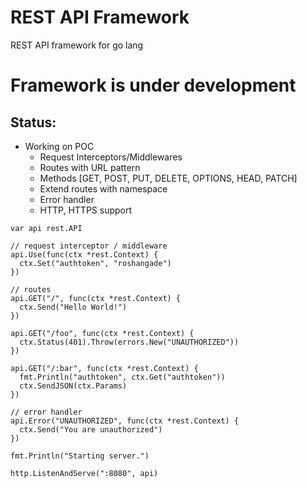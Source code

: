# REST API Framework
REST API framework for go lang

# Framework is under development
## Status: 
- Working on POC
  - Request Interceptors/Middlewares
  - Routes with URL pattern 
  - Methods [GET, POST, PUT, DELETE, OPTIONS, HEAD, PATCH]
  - Extend routes with namespace
  - Error handler
  - HTTP, HTTPS support
  
```
var api rest.API

// request interceptor / middleware
api.Use(func(ctx *rest.Context) {
  ctx.Set("authtoken", "roshangade")
})

// routes
api.GET("/", func(ctx *rest.Context) {
  ctx.Send("Hello World!")
})

api.GET("/foo", func(ctx *rest.Context) {
  ctx.Status(401).Throw(errors.New("UNAUTHORIZED"))
})

api.GET("/:bar", func(ctx *rest.Context) {
  fmt.Println("authtoken", ctx.Get("authtoken"))
  ctx.SendJSON(ctx.Params)
})

// error handler
api.Error("UNAUTHORIZED", func(ctx *rest.Context) {
  ctx.Send("You are unauthorized")
})

fmt.Println("Starting server.")

http.ListenAndServe(":8080", api)
```
